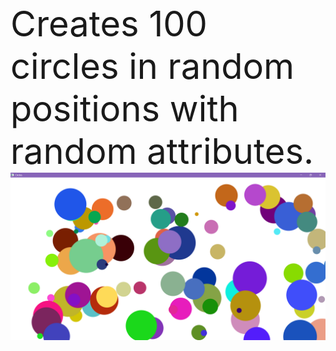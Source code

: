 <br><span style="font-size:4em;">Creates 100 circles in random positions with random attributes.</span> </br>
<img src="image.png">